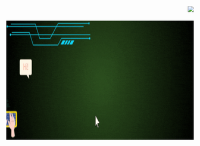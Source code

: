 <img align="right" src="https://visitor-badge.laobi.icu/badge?page_id=iThauront.iThauront" />

<h1 align="center">
    <img src="https://github.com/ithauront/iThauront/blob/main/image/Iuri%20GIthub%20.gif" style="height: 20rem; width: 50rem;"/>
</h1>

